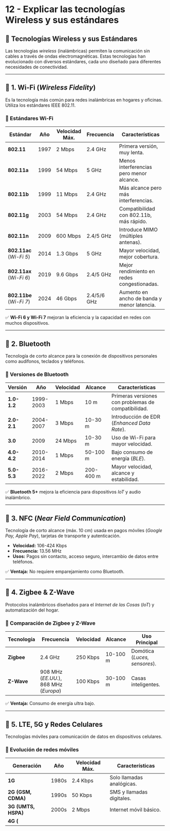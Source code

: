 # 12 - Explicar las tecnologías Wireless y sus estándares  

## 📡 Tecnologías Wireless y sus Estándares  
Las tecnologías *wireless* (inalámbricas) permiten la comunicación sin cables a través de ondas electromagnéticas. Estas tecnologías han evolucionado con diversos estándares, cada uno diseñado para diferentes necesidades de conectividad.  

---

## 🔹 1. Wi-Fi (*Wireless Fidelity*)  
Es la tecnología más común para redes inalámbricas en hogares y oficinas. Utiliza los estándares IEEE 802.11.  

### 📌 Estándares Wi-Fi  
| Estándar        | Año  | Velocidad Máx. | Frecuencia | Características |
|---------------|------|---------------|------------|----------------|
| **802.11**   | 1997 | 2 Mbps        | 2.4 GHz    | Primera versión, muy lenta. |
| **802.11a**  | 1999 | 54 Mbps       | 5 GHz      | Menos interferencias pero menor alcance. |
| **802.11b**  | 1999 | 11 Mbps       | 2.4 GHz    | Más alcance pero más interferencias. |
| **802.11g**  | 2003 | 54 Mbps       | 2.4 GHz    | Compatibilidad con 802.11b, más rápido. |
| **802.11n**  | 2009 | 600 Mbps      | 2.4/5 GHz  | Introduce MIMO (múltiples antenas). |
| **802.11ac** (*Wi-Fi 5*) | 2014 | 1.3 Gbps  | 5 GHz  | Mayor velocidad, mejor cobertura. |
| **802.11ax** (*Wi-Fi 6*) | 2019 | 9.6 Gbps  | 2.4/5 GHz | Mejor rendimiento en redes congestionadas. |
| **802.11be** (*Wi-Fi 7*) | 2024 | 46 Gbps  | 2.4/5/6 GHz | Aumento en ancho de banda y menor latencia. |

✅ **Wi-Fi 6 y Wi-Fi 7** mejoran la eficiencia y la capacidad en redes con muchos dispositivos.  

---

## 🔹 2. Bluetooth  
Tecnología de corto alcance para la conexión de dispositivos personales como audífonos, teclados y teléfonos.  

### 📌 Versiones de Bluetooth  
| Versión | Año  | Velocidad | Alcance    | Características |
|---------|------|-----------|-----------|----------------|
| **1.0-1.2** | 1999-2003 | 1 Mbps  | 10 m      | Primeras versiones con problemas de compatibilidad. |
| **2.0-2.1** | 2004-2007 | 3 Mbps  | 10-30 m   | Introducción de EDR (*Enhanced Data Rate*). |
| **3.0**     | 2009 | 24 Mbps | 10-30 m   | Uso de Wi-Fi para mayor velocidad. |
| **4.0-4.2** | 2010-2014 | 1 Mbps  | 50-100 m  | Bajo consumo de energía (*BLE*). |
| **5.0-5.3** | 2016-2022 | 2 Mbps  | 200-400 m | Mayor velocidad, alcance y estabilidad. |

✅ **Bluetooth 5+** mejora la eficiencia para dispositivos *IoT* y audio inalámbrico.  

---

## 🔹 3. NFC (*Near Field Communication*)  
Tecnología de corto alcance (máx. 10 cm) usada en pagos móviles (*Google Pay, Apple Pay*), tarjetas de transporte y autenticación.  

- **Velocidad:** 106-424 Kbps  
- **Frecuencia:** 13.56 MHz  
- **Usos:** Pagos sin contacto, acceso seguro, intercambio de datos entre teléfonos.  

✅ **Ventaja:** No requiere emparejamiento como Bluetooth.  

---

## 🔹 4. Zigbee & Z-Wave  
Protocolos inalámbricos diseñados para el *Internet de las Cosas* (*IoT*) y automatización del hogar.  

### 📌 Comparación de Zigbee y Z-Wave  
| Tecnología | Frecuencia         | Velocidad | Alcance   | Uso Principal |
|------------|--------------------|-----------|-----------|--------------|
| **Zigbee** | 2.4 GHz            | 250 Kbps  | 10-100 m  | Domótica (*Luces, sensores*). |
| **Z-Wave** | 908 MHz (*EE.UU.*), 868 MHz (*Europa*) | 100 Kbps  | 30-100 m  | Casas inteligentes. |

✅ **Ventaja:** Consumo de energía ultra bajo.  

---

## 🔹 5. LTE, 5G y Redes Celulares  
Tecnologías móviles para comunicación de datos en dispositivos celulares.  

### 📌 Evolución de redes móviles  
| Generación | Año  | Velocidad Máx.  | Características |
|------------|------|-----------------|----------------|
| **1G**     | 1980s  | 2.4 Kbps        | Solo llamadas analógicas. |
| **2G (GSM, CDMA)** | 1990s  | 50 Kbps  | SMS y llamadas digitales. |
| **3G (UMTS, HSPA)** | 2000s  | 2 Mbps  | Internet móvil básico. |
| **4G (**
